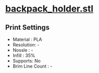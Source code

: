 # [backpack_holder.stl](https://github.com/syki66/binary/blob/master/3D-modelings/backpack_holder.stl)

## Print Settings

- Material : PLA
- Resolution: -
- Nossle : -
- Infill : 35%
- Supports: No
- Brim Line Count : -
